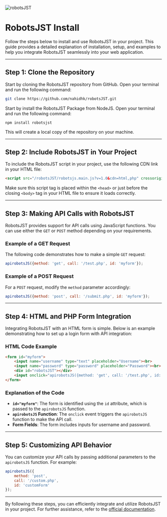 ![robotsJST](https://socialify.git.ci/nahidhk/robotsJST/image?language=1&owner=1&name=1&stargazers=1&theme=Light)
# RobotsJST Install

Follow the steps below to install and use RobotsJST in your project. This guide provides a detailed explanation of installation, setup, and examples to help you integrate RobotsJST seamlessly into your web application.

---

## Step 1: Clone the Repository

Start by cloning the RobotsJST repository from GitHub. Open your terminal and run the following command:

```bash
git clone https://github.com/nahidhk/robotsJST.git
```
Start by install the RobotsJST Package from NodeJS. Open your terminal and run the following command:

```
npm install robotsjst
```

This will create a local copy of the repository on your machine.

---

## Step 2: Include RobotsJST in Your Project

To include the RobotsJST script in your project, use the following CDN link in your HTML file:

```html
<script src="/robotsJST/robotsjs.main.js?v=1.0&cdn=html,php" crossorigin="anonymous" referrerpolicy="no-referrer"></script>
```

Make sure this script tag is placed within the `<head>` or just before the closing `<body>` tag in your HTML file to ensure it loads correctly.

---

## Step 3: Making API Calls with RobotsJST

RobotsJST provides support for API calls using JavaScript functions. You can use either the `GET` or `POST` method depending on your requirements.

### Example of a GET Request

The following code demonstrates how to make a simple `GET` request:

```javascript
apirobotsJS({method: 'get', call: '/test.php', id: 'myform'});
```

### Example of a POST Request

For a `POST` request, modify the `method` parameter accordingly:

```javascript
apirobotsJS({method: 'post', call: '/submit.php', id: 'myform'});
```

---

## Step 4: HTML and PHP Form Integration

Integrating RobotsJST with an HTML form is simple. Below is an example demonstrating how to set up a login form with API integration:

### HTML Code Example

```html
<form id="myform">
    <input name="username" type="text" placeholder="Username"><br>
    <input name="password" type="password" placeholder="Password"><br>
    <div id="robotsJST"></div>
    <input onclick="apirobotsJS({method: 'get', call: '/test.php', id: 'myform'})" type="button" value="Login">
</form>
```

### Explanation of the Code
- **`id="myform"`**: The form is identified using the `id` attribute, which is passed to the `apirobotsJS` function.
- **`apirobotsJS` Function**: The `onclick` event triggers the `apirobotsJS` function to make the API call.
- **Form Fields**: The form includes inputs for username and password.

---

## Step 5: Customizing API Behavior

You can customize your API calls by passing additional parameters to the `apirobotsJS` function. For example:

```javascript
apirobotsJS({
    method: 'post',
    call: '/custom.php',
    id: 'customForm'
});
```

---

By following these steps, you can efficiently integrate and utilize RobotsJST in your project. For further assistance, refer to the [official documentation](https://github.com/nahidhk/robotsJST/wiki).
